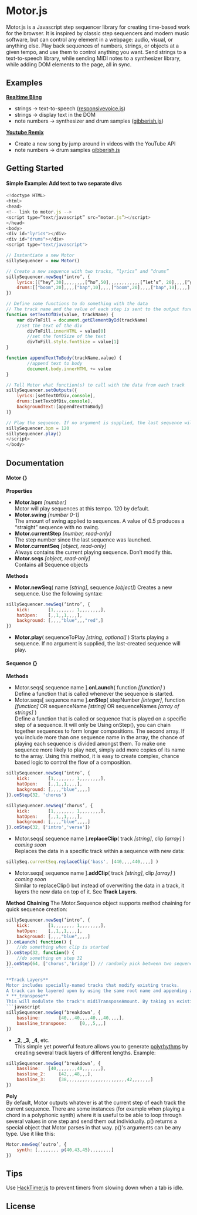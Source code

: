 # Motor.js
Motor.js is a Javascript step sequencer library for creating time-based work for the browser. It is inspired by classic step sequencers and modern music software, but can control any element in a webpage: audio, visual, or anything else. Play back sequences of numbers, strings, or objects at a given tempo, and use them to control anything you want. Send strings to a text-to-speech library, while sending MIDI notes to a synthesizer library, while adding DOM elements to the page, all in sync.

## Examples
**[Realtime Bling](http://urmston.xyz/realtimebling)**
- strings -> text-to-speech ([responsivevoice.js](link))
- strings -> display text in the DOM
- note numbers -> synthesizer and drum samples ([gibberish.js](https://github.com/charlieroberts/Gibberish))

**[Youtube Remix](http://urmston.xyz/trackYoutubeRemix)**
- Create a new song by jump around in videos with the YouTube API
- note numbers -> drum samples [gibberish.js](https://github.com/charlieroberts/Gibberish)

## Getting Started
#### Simple Example: Add text to two separate divs
```javascript
<!doctype HTML>
<html>
<head>
<!-- link to motor.js -->
<script type=“text/javascript” src=“motor.js”></script>
</head>
<body>
<div id="lyrics"></div>
<div id="drums"></div>
<script type="text/javascript">

// Instantiate a new Motor
sillySequencer = new Motor()

// Create a new sequence with two tracks, “lyrics” and “drums”
sillySequencer.newSeq(‘intro’, {
	lyrics:[[“hey”,30],,,,,,,,[“ho”,50],,,,,,,,,,,,[”let’s”, 20],,,,[“go”,50],,,,,,,,],
	drums:[["boom",20],,,,["bap",10],,,,["boom",20],,,,["bap",10],,,,]
})

// Define some functions to do something with the data
// The track name and the value of each step is sent to the output functions
function setTextOfDiv(value, trackName) {
   	var divToFill = document.getElementById(trackName)
   	//set the text of the div
    	divToFill.innerHTML = value[0]
    	//set the fontSize of the text
    	divToFill.style.fontSize = value[1]
}

function appendTextToBody(trackName,value) {
    	//append text to body
    	document.body.innerHTML += value
}

// Tell Motor what function(s) to call with the data from each track
sillySequencer.setOutputs({
	lyrics:[setTextOfDiv,console],
	drums:[setTextOfDiv,console],
	backgroundText:[appendTextToBody]
)}

// Play the sequence. If no argument is supplied, the last sequence will play.
sillySequencer.bpm = 120
sillySequencer.play()
</script>
</body>
```

## Documentation
#### Motor {}
**Properties**
* **Motor.bpm** *[number]*     
Motor will play sequences at this tempo. 120 by default.
* **Motor.swing** *[number 0-1]*     
The amount of swing applied to sequences. A value of 0.5 produces a “straight” sequence with no swing.
* **Motor.currentStep** *[number, read-only]*     
The step number since the last sequence was launched.
* **Motor.currentSeq** *[object, read-only]*      
Always contains the current playing sequence. Don’t modify this.
* **Motor.seqs** *[object, read-only]*     
Contains all Sequence objects

**Methods**     
* **Motor.newSeq**( name *[string]*, sequence *[object]*)
Creates a new sequence. Use the following syntax:
```javascript
sillySequencer.newSeq(‘intro’, {  
	kick: 		[1,,,,,,,, 1,,,,,,,,],  
	hatOpen: 	[,,1,,1,,,,],  
	background:	[,,,,"blue",,,"red",]
})
```
* **Motor.play**( sequenceToPlay *[string, optional]* )
Starts playing a sequence. If no argument is supplied, the last-created sequence will play.


#### Sequence {}
**Methods**     
* Motor.seqs[ sequence name ].**onLaunch**( function *[function]* )     
Define a function that is called whenever the sequence is started.
* Motor.seqs[ sequence name ].**onStep**( stepNumber *[integer]*, function *[function]* OR sequenceName *[string]* OR sequenceNames *[array of strings]* )    
Define a function that is called or sequence that is played on a specific step of a sequence. It will only be 
Using onStep(), you can chain together sequences to form longer compositions. The second array. If you include more than one sequence name in the array, the chance of playing each sequence is divided amongst them. To make one sequence more likely to play next, simply add more copies of its name to the array. Using this method, it is easy to create complex, chance based logic to control the flow of a composition.

```javascript
sillySequencer.newSeq(‘intro’, {  
	kick: 		[1,,,,,,,, 1,,,,,,,,],  
	hatOpen: 	[,,1,,1,,,,],  
	background:	[,,,,"blue",,,,]
}).onStep(32, 'chorus')

sillySequencer.newSeq(‘chorus’, {  
	kick: 		[1,,,,,,,, 1,,,,,,,,],  
	hatOpen: 	[,,1,,1,,,,],  
	background:	[,,,,"blue",,,,]
}).onStep(32, ['intro','verse'])
````
* Motor.seqs[ sequence name ].**replaceClip**( track *[string]*, clip *[array]* ) *coming soon*     
Replaces the data in a specific track within a sequence with new data: 
```javascript
sillySeq.currentSeq.replaceClip('bass', [440,,,,440,,,,] )
```
* Motor.seqs[ sequence name ].**addClip**( track *[string]*, clip *[array]* ) *coming soon*      
Similar to replaceClip() but instead of overwriting the data in a track, it layers the new data on top of it. See **Track Layers**.

**Method Chaining**
The Motor.Sequence object supports method chaining for quick sequence creation:
````javascript
sillySequencer.newSeq(‘intro’, {  
	kick: 		[1,,,,,,,, 1,,,,,,,,],  
	hatOpen: 	[,,1,,1,,,,],  
	background:	[,,,,"blue",,,,]
}).onLaunch( function() {
	//do something when clip is started
}).onStep(32, function() {
	//do something on step 32
}).onStep(64, ['chorus','bridge']) // randomly pick between two sequences to play on step 64
```

**Track Layers**     
Motor includes specially-named tracks that modify existing tracks.
A track can be layered upon by using the same root name and appending a keyword.
* **_transpose**     
This will modulate the track's midiTransposeAmount. By taking an existing melody and transposing it with the _transpose track layer you can achieve some interesting melodic effects, especially when the two layers are different lengths. Example:
```javascript
sillySequencer.newSeq(‘breakdown’, {  
	bassline: 		[40,,,40,,,,40,,,40,,,,],  
	bassline_transpose: 	[0,,,5,,,]
})
````
* **_2**, **_3**, **_4**, etc.    
This simple yet powerful feature allows you to generate [polyrhythms](https://en.wikipedia.org/wiki/Polyrhythm) by creating several track layers of different lengths. Example:
```javascript
sillySequencer.newSeq(‘breakdown’, {  
	bassline: 	[40,,,,,,,,40,,,,,,,],  
	bassline_2: 	[42,,,48,,,],
	bassline_3: 	[38,,,,,,,,,,,,,,,,,,,,,,,42,,,,,,,]
})
````
**Poly**     
By default, Motor outputs whatever is at the current step of each track the current sequence. There are some instances (for example when playing a chord in a polyphonic synth) where it is useful to be able to loop through several values in one step and send them out individually. p() returns a special object that Motor parses in that way. p()'s arguments can be any type. Use it like this:
```javascript
Motor.newSeq(‘outro’, {  
	synth: [,,,,,,,, p(40,43,45),,,,,,,,]  
})
````
## Tips
Use [HackTimer.js](https://github.com/turuslan/HackTimer) to prevent timers from slowing down when a tab is idle.
## License
